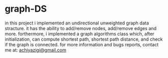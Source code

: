 # graph-DS
in this project i implemented an undirectional unweighted graph data stracture.
it has the ability to add/remove nodes, add/remove edges and more.
forthermore, i implemented a graph algorithms class which, after initialization, can compute shortest path, shortest path distance,
and check if the graph is connected. for more information and bugs reports, contact me at:
achiyazigi@gmail.com
